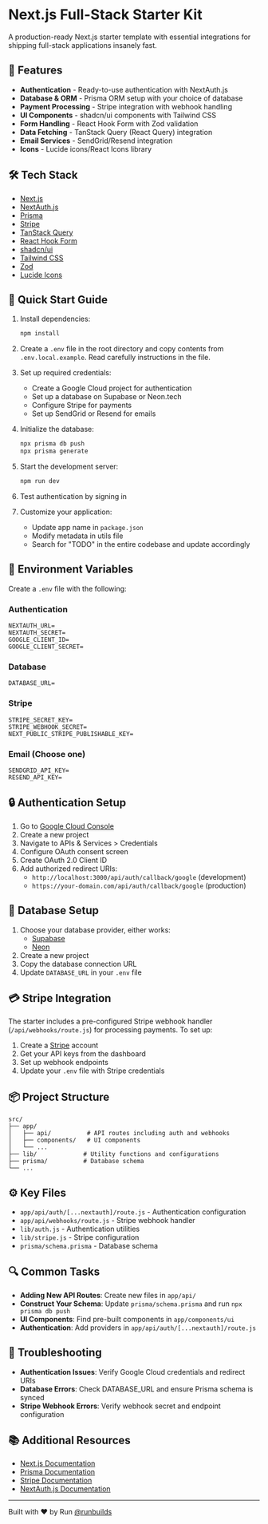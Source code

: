 # Next.js Full-Stack Starter Kit

A production-ready Next.js starter template with essential integrations for shipping full-stack applications insanely fast.

## 🚀 Features

- **Authentication** - Ready-to-use authentication with NextAuth.js
- **Database & ORM** - Prisma ORM setup with your choice of database
- **Payment Processing** - Stripe integration with webhook handling
- **UI Components** - shadcn/ui components with Tailwind CSS
- **Form Handling** - React Hook Form with Zod validation
- **Data Fetching** - TanStack Query (React Query) integration
- **Email Services** - SendGrid/Resend integration
- **Icons** - Lucide icons/React Icons library

## 🛠️ Tech Stack

- [Next.js](https://nextjs.org/)
- [NextAuth.js](https://next-auth.js.org/)
- [Prisma](https://www.prisma.io/)
- [Stripe](https://stripe.com/)
- [TanStack Query](https://tanstack.com/query)
- [React Hook Form](https://react-hook-form.com/)
- [shadcn/ui](https://ui.shadcn.com/)
- [Tailwind CSS](https://tailwindcss.com/)
- [Zod](https://zod.dev/)
- [Lucide Icons](https://lucide.dev/)

## 🚦 Quick Start Guide

1. Install dependencies:

   ```bash
   npm install
   ```

2. Create a `.env` file in the root directory and copy contents from `.env.local.example`. Read carefully instructions in the file.

3. Set up required credentials:

   - Create a Google Cloud project for authentication
   - Set up a database on Supabase or Neon.tech
   - Configure Stripe for payments
   - Set up SendGrid or Resend for emails

4. Initialize the database:

   ```bash
   npx prisma db push
   npx prisma generate
   ```

5. Start the development server:

   ```bash
   npm run dev
   ```

6. Test authentication by signing in

7. Customize your application:
   - Update app name in `package.json`
   - Modify metadata in utils file
   - Search for "TODO" in the entire codebase and update accordingly

## 📝 Environment Variables

Create a `.env` file with the following:

### Authentication

```env
NEXTAUTH_URL=
NEXTAUTH_SECRET=
GOOGLE_CLIENT_ID=
GOOGLE_CLIENT_SECRET=
```

### Database

```env
DATABASE_URL=
```

### Stripe

```env
STRIPE_SECRET_KEY=
STRIPE_WEBHOOK_SECRET=
NEXT_PUBLIC_STRIPE_PUBLISHABLE_KEY=
```

### Email (Choose one)

```env
SENDGRID_API_KEY=
RESEND_API_KEY=
```

## 🔒 Authentication Setup

1. Go to [Google Cloud Console](https://console.cloud.google.com/)
2. Create a new project
3. Navigate to APIs & Services > Credentials
4. Configure OAuth consent screen
5. Create OAuth 2.0 Client ID
6. Add authorized redirect URIs:
   - `http://localhost:3000/api/auth/callback/google` (development)
   - `https://your-domain.com/api/auth/callback/google` (production)

## 💾 Database Setup

1. Choose your database provider, either works:
   - [Supabase](https://supabase.com/)
   - [Neon](https://neon.tech/)
2. Create a new project
3. Copy the database connection URL
4. Update `DATABASE_URL` in your `.env` file

## 💳 Stripe Integration

The starter includes a pre-configured Stripe webhook handler (`/api/webhooks/route.js`) for processing payments. To set up:

1. Create a [Stripe](https://stripe.com/) account
2. Get your API keys from the dashboard
3. Set up webhook endpoints
4. Update your `.env` file with Stripe credentials

## 📦 Project Structure

```
src/
├── app/
│   ├── api/          # API routes including auth and webhooks
│   ├── components/   # UI components
│   └── ...
├── lib/             # Utility functions and configurations
├── prisma/          # Database schema
└── ...
```

## ⚙️ Key Files

- `app/api/auth/[...nextauth]/route.js` - Authentication configuration
- `app/api/webhooks/route.js` - Stripe webhook handler
- `lib/auth.js` - Authentication utilities
- `lib/stripe.js` - Stripe configuration
- `prisma/schema.prisma` - Database schema

## 🔍 Common Tasks

- **Adding New API Routes**: Create new files in `app/api/`
- **Construct Your Schema**: Update `prisma/schema.prisma` and run `npx prisma db push`
- **UI Components**: Find pre-built components in `app/components/ui`
- **Authentication**: Add providers in `app/api/auth/[...nextauth]/route.js`

## 🐛 Troubleshooting

- **Authentication Issues**: Verify Google Cloud credentials and redirect URIs
- **Database Errors**: Check DATABASE_URL and ensure Prisma schema is synced
- **Stripe Webhook Errors**: Verify webhook secret and endpoint configuration

## 📚 Additional Resources

- [Next.js Documentation](https://nextjs.org/docs)
- [Prisma Documentation](https://www.prisma.io/docs)
- [Stripe Documentation](https://stripe.com/docs)
- [NextAuth.js Documentation](https://next-auth.js.org/getting-started/introduction)

---

Built with ❤️ by Run [@runbuilds](https://runbuilds.xyz)
